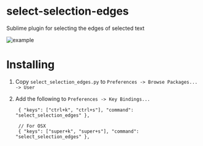 # select-selection-edges
Sublime plugin for selecting the edges of selected text

![example](https://user-images.githubusercontent.com/6273197/32586484-a0a425da-c4b7-11e7-9970-bdaa2bfb7898.gif)

# Installing

1. Copy `select_selection_edges.py` to `Preferences -> Browse Packages... -> User`
2. Add the following to `Preferences -> Key Bindings...`

        { "keys": ["ctrl+k", "ctrl+s"], "command": "select_selection_edges" },

        // For OSX
        { "keys": ["super+k", "super+s"], "command": "select_selection_edges" },
